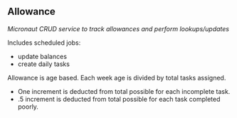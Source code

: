 ## Allowance 

*Micronaut CRUD service to track allowances and perform lookups/updates*

Includes scheduled jobs: 
* update balances
* create daily tasks

Allowance is age based.  Each week age is divided by total tasks assigned.  
* One increment is deducted from total possible for each incomplete task.   
* .5 increment is deducted from total possible for each task completed poorly.  
 


